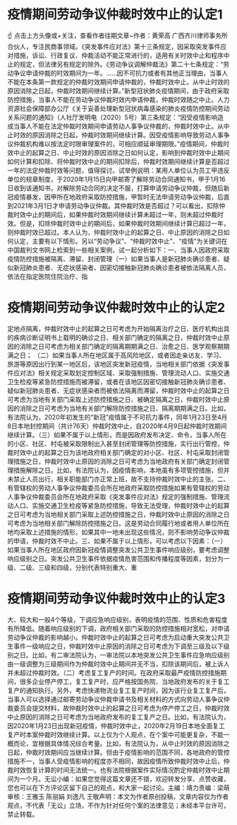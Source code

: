 # 疫情期间劳动争议仲裁时效中止的认定1

☝ 点击上方头像或+关注，查看作者往期文章~作者：黄荣高 广西齐川律师事务所合伙人，专注民商事领域。《突发事件应对法》第十三条规定，因采取突发事件应对措施，诉讼、行政复议、仲裁活动不能正常进行的，适用有关时效中止和程序中止的规定，但法律另有规定的除外。《劳动争议调解仲裁法》第二十七条规定：“劳动争议申请仲裁的时效期间为一年。……因不可抗力或者有其他正当理由，当事人不能在本条第一款规定的仲裁时效期间申请仲裁的，仲裁时效中止。从中止时效的原因消除之日起，仲裁时效期间继续计算。”新型冠状肺炎疫情期间，由于政府采取防控措施，当事人不能在劳动争议仲裁时效内申请仲裁，仲裁时效随之中止。人力资源社会保障部办公厅《关于妥善处理新型冠状病毒感染的肺炎疫情防控期间劳动关系问题的通知》（人社厅发明电〔2020〕5号）第三条规定：“因受疫情影响造成当事人不能在法定仲裁时效期间申请劳动人事争议仲裁的，仲裁时效中止。从中止时效的原因消除之日起，仲裁时效期间继续计算。因受疫情影响导致劳动人事争议仲裁机构难以按法定时限审理案件的，可相应顺延审理期限。”疫情期间，仲裁时效中止的起算之日、中止时效的原因消除之日如何认定，影响到仲裁时效中止期间如何计算和扣除、将仲裁时效中止的期间扣除后，仲裁时效期间继续计算是否超过一年的法定仲裁时效等问题，值得探讨。试举例说明：某用人单位认为员工甲违反单位的规章制度，于2020年1月15日向甲邮寄了解除劳动合同通知书，甲于1月16日收到该通知书，对解除劳动合同的决定不服，打算申请劳动争议仲裁，但随后新冠疫情暴发，因甲所在地政府采取防控措施，甲暂时无法申请劳动争议仲裁，后直到2021年3月1日才申请劳动争议仲裁。其仲裁时效是否超过？可以看出，扣除仲裁时效中止的期间后，如果仲裁时效期间继续计算未超过一年，则未超过仲裁时效。但是，扣除仲裁时效中止的期间后，如果仲裁时效期间继续计算已超过一年，则仲裁时效已超过。本人认为，仲裁时效中止的起算之日、中止原因的消除之日如何认定，主要有以下情形。另以“劳动争议”、“仲裁时效中止”、“疫情”为关键词在中国裁判文书网上检索到一些相关案例，试一起分析如下：一、当事人因政府采取疫情防控措施被隔离、滞留、封闭管理（一）如果当事人是新冠肺炎确诊患者、疑似新冠肺炎患者、无症状感染者、因密切接触新冠肺炎确诊患者被依法隔离人员，依法在指定医院住院治疗、指

# 疫情期间劳动争议仲裁时效中止的认定2

定地点隔离，仲裁时效中止的起算之日可考虑为开始隔离治疗之日、医疗机构出具的疾病诊断证明书上载明的确诊之日、相关部门确定的隔离之日，仲裁时效中止原因的消除之日可考虑为相关部门确定的隔离期期满之日、治愈之日、医学观察期期满之日； （二）如果当事人所在地区属于高风险地区，或者因走亲访友、学习、旅游等原因出行到某一地区后，该地区突发新冠疫情，当地相关部门依据《突发事件应对法》相关规定采取划定控制区域、采取强制措施、管理流动人口、实施交通卫生检疫等紧急防控措施而被滞留，或者在该地区因密切接触新冠肺炎确诊患者、疑似新冠肺炎患者、无症状感染者而被依法隔离而滞留，仲裁时效中止的起算之日可考虑为当地有关部门采取上述防控措施之日、被确定隔离之日，仲裁时效中止原因的消除之日可考虑为当地有关部门解除防控措施之日、隔离期期满之日。比如，有法院认为，2020年初发生的“新冠”疫情属于不可抗力事件，同年1月23日至4月8日本地封控期间（共计76天）仲裁时效中止，自2020年4月9日起仲裁时效期间继续计算。（三）如果不属于以上情形，而是因政府发布决定、命令，当事人所在的小区、社区、村屯被采取限制出入甚至封闭管理等防控措施，实行出行管控，仲裁时效中止的起算之日为该地政府相关部门确定的对小区、社区、村屯采取封闭管理措施之日，仲裁时效中止原因的消除之日可考虑为当地政府有关部门确定封闭管理措施解除之日。比如，有法院认为，因疫情影响，本地虽有多项管控措施，但并未禁止人员出行，相关职能部门亦正常上班，故不支持仲裁时效中止的主张。二、有管辖权的劳动人事争议仲裁委员会所在地政府采取防控措施如果有管辖权的劳动人事争议仲裁委员会所在地政府采取《突发事件应对法》规定的强制措施、管理流动人口、实施交通卫生检疫等紧急防控措施，导致无法受理，仲裁时效中止的起算之日可考虑为当地相关部门采取上述防控措施之日，仲裁时效中止原因的消除之日可考虑为当地相关部门解除防控措施之日。这是劳动合同履行地或者用人单位所在地均采取上述措施的情形，如果其中一地未出现这些情况，则不影响劳动争议仲裁的申请，仲裁时效不中止。三、如果不属于以上情形，可以考虑以下因素：（一）如果当事人所在地区政府因新冠疫情调整突发公共卫生事件响应级别，要考虑调整响应级别之日。突发公共卫生事件依据疫情危害范围和传播程度等因素，划分为一级、二级、三级和四级，分别代表特别重大、重

# 疫情期间劳动争议仲裁时效中止的认定3

大、较大和一般4个等级，下调应急响应级别，表明疫情的范围、性质和危害程度有所降低。随着响应级别的下调，政府相关部门采取的防控措施相对宽松，对申请劳动争议仲裁的影响越小。仲裁时效中止的起算之日可考虑为启动重大突发公共卫生事件一级响应之日，仲裁时效中止原因的消除之日可考虑为下调至三级及以下级别之日。比如，有二审法院认为，一审法院以本地突发公共卫生事件应急响应级别由一级调整为三级期间作为仲裁时效中止期间并无不当，扣除该期间后，被上诉人并未超过仲裁时效。（二）考虑复工复产的时间。在政府采取最严疫情防控措施期间，很多企业停产停工，复工复产时，应严格按国务院、当地政府发布的关于复工复产的通知执行。另外，考虑快递物流业复工复产时间，因为该行业复工复产后，当事人可以选择通过邮寄劳动争议仲裁申请书及相关材料的方式向劳动人事争议仲裁委员会提交材料，故仲裁时效中止的起算之日可考虑为停产停工之日，仲裁时效中止原因的消除之日可考虑为当地政府发布的复工复产之日。比如，有法院认为，因2020年1月23日出现新冠疫情，仲裁时效中止，2020年2月19日本地全面复工复产时本案仲裁时效继续计算。以上仅为个人观点，在个案中可能更复杂，不能一概而论，宜根据具体情况综合考量。比如，有法院认为，从中止时效的原因消除之日起，仲裁时效期间应当继续计算。但由于疫情影响的范围不同，各地政府的管控措施不一，当事人受疫情影响的程度亦不相同，故因疫情所致仲裁时效中止后，仲裁时效恢复计算的时间无法统一。也有法院根据案件实际情况酌定仲裁时效中止期间为一个月。无讼小编：如果您觉得这篇文章还不错，欢迎转发分享、点赞收藏，您也可以在下方评论区留下自己的观点，和大家一起讨论。主编：靖力责编：梁萌审核：王雅玉 陈丽娟 刘逸凡 王敬声明：本文为作者原创投稿，文章内容仅为作者观点，不代表「无讼」立场，不作为针对任何个案的法律意见；未经本平台许可，禁止转载。

